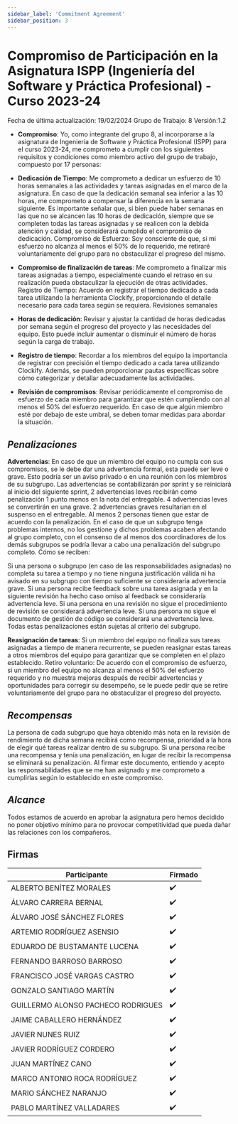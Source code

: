 ```yaml
---
sidebar_label: 'Commitment Agreement'
sidebar_position: 3
---
```


# Compromiso de Participación en la Asignatura ISPP (Ingeniería del Software y Práctica Profesional) - Curso 2023-24
Fecha de última actualización: 19/02/2024
Grupo de Trabajo: 8
Versión:1.2

* **Compromiso**: Yo, como integrante del grupo 8, al incorporarse a la asignatura de Ingeniería de Software y Práctica Profesional (ISPP) para el curso 2023-24, me comprometo a cumplir con los siguientes requisitos y condiciones como miembro activo del grupo de trabajo, compuesto por 17 personas:

* **Dedicación de Tiempo**: Me comprometo a dedicar un esfuerzo de 10 horas semanales a las actividades y tareas asignadas en el marco de la asignatura. En caso de que la dedicación semanal sea inferior a las 10 horas, me comprometo a compensar la diferencia en la semana siguiente.
Es importante señalar que, si bien puede haber semanas en las que no se alcancen las 10 horas de dedicación, siempre que se completen todas las tareas asignadas y se realicen con la debida atención y calidad, se considerará cumplido el compromiso de dedicación.
Compromiso de Esfuerzo: Soy consciente de que, si mi esfuerzo no alcanza al menos el 50% de lo requerido, me retiraré voluntariamente del grupo para no obstaculizar el progreso del mismo.
* **Compromiso de finalización de tareas**: Me comprometo a finalizar mis tareas asignadas a tiempo,  especialmente cuando el retraso en su realización pueda obstaculizar la ejecución de otras actividades.
Registro de Tiempo: Acuerdo en registrar el tiempo dedicado a cada tarea utilizando la herramienta Clockify, proporcionando el detalle necesario para cada tarea según se requiera.
Revisiones semanales
* **Horas de dedicación**: Revisar y ajustar la cantidad de horas dedicadas por semana según el progreso del proyecto y las necesidades del equipo. Esto puede incluir aumentar o disminuir el número de horas según la carga de trabajo.
* **Registro de tiempo**: Recordar a los miembros del equipo la importancia de registrar con precisión el tiempo dedicado a cada tarea utilizando Clockify. Además, se pueden proporcionar pautas específicas sobre cómo categorizar y detallar adecuadamente las actividades.
* **Revisión de compromisos**: Revisar periódicamente el compromiso de esfuerzo de cada miembro para garantizar que estén cumpliendo con al menos el 50% del esfuerzo requerido. En caso de que algún miembro esté por debajo de este umbral, se deben tomar medidas para abordar la situación.
## **_Penalizaciones_**
**Advertencias**: En caso de que un miembro del equipo no cumpla con sus compromisos, se le debe dar una advertencia formal, esta puede ser leve o grave. Esto podría ser un aviso privado o en una reunión con los miembros de su subgrupo. Las advertencias se contabilizarán por sprint y se reiniciará al inicio del siguiente sprint, 2 advertencias leves recibirán como penalización 1 punto menos en la nota del entregable. 4 advertencias leves se convertirán en una grave. 2 advertencias graves resultarían en el suspenso en el entregable. Al menos 2 personas tienen que estar de acuerdo con la penalización. En el caso de que un subgrupo tenga problemas internos, no los gestione y dichos problemas acaben afectando al grupo completo, con el consenso de al menos dos coordinadores de los demás subgrupos se podría llevar a cabo una penalización del subgrupo completo. Cómo se reciben:

Si una persona o subgrupo (en caso de las responsabilidades asignadas) no completa su tarea a tiempo y no tiene ninguna justificación válida ni ha avisado en su subgrupo con tiempo suficiente se consideraría advertencia grave.
Si una persona recibe feedback sobre una tarea asignada y en la siguiente revisión ha hecho caso omiso al feedback se consideraría advertencia leve.
Si una persona en una revisión no sigue el procedimiento de revisión se considerará advertencia leve.
Si una persona no sigue el documento de gestión de código se considerará una advertencia leve.
	Todas estas penalizaciones están sujetas al criterio del subgrupo.

**Reasignación de tareas**: Si un miembro del equipo no finaliza sus tareas asignadas a tiempo de manera recurrente, se pueden reasignar estas tareas a otros miembros del equipo para garantizar que se completen en el plazo establecido.
Retiro voluntario: De acuerdo con el compromiso de esfuerzo, si un miembro del equipo no alcanza al menos el 50% del esfuerzo requerido y no muestra mejoras después de recibir advertencias y oportunidades para corregir su desempeño, se le puede pedir que se retire voluntariamente del grupo para no obstaculizar el progreso del proyecto.
## **_Recompensas_**
La persona de cada subgrupo que haya obtenido más nota en la revisión de rendimiento de dicha semana recibirá como recompensa, prioridad a la hora de elegir qué tareas realizar dentro de su subgrupo.
Si una persona recibe una recompensa y tenía una penalización, en lugar de recibir la recompensa se eliminará su penalización.
Al firmar este documento, entiendo y acepto las responsabilidades que se me han asignado y me comprometo a cumplirlas según lo establecido en este compromiso.
## **_Alcance_**
Todos estamos de acuerdo en aprobar la asignatura pero hemos decidido no poner objetivo mínimo para no provocar competitividad que pueda dañar las relaciones con los compañeros.


## Firmas
| Participante     			 | Firmado |
| ---                        | ---       |
| ALBERTO BENÍTEZ MORALES    | ✔️     |
| ÁLVARO CARRERA BERNAL		 | ✔️             |
|ÁLVARO JOSÉ SÁNCHEZ FLORES   | ✔️             |
|ARTEMIO RODRÍGUEZ ASENSIO| ✔️             |
|EDUARDO DE BUSTAMANTE LUCENA| ✔️             |
|FERNANDO BARROSO BARROSO| ✔️             |
|FRANCISCO JOSÉ VARGAS CASTRO| ✔️             |
|GONZALO SANTIAGO MARTÍN| ✔️             |
|GUILLERMO ALONSO PACHECO RODRIGUES| ✔️             |
|JAIME CABALLERO HERNÁNDEZ| ✔️             |
|JAVIER NUNES RUIZ| ✔️             |
JAVIER RODRÍGUEZ CORDERO| ✔️             |
|JUAN MARTÍNEZ CANO| ✔️             |
|MARCO ANTONIO ROCA RODRÍGUEZ| ✔️             |
|MARIO SÁNCHEZ NARANJO| ✔️             |
|PABLO MARTÍNEZ VALLADARES| ✔️             |

